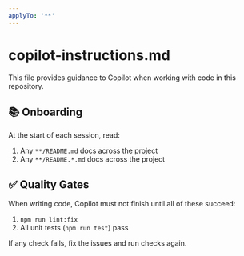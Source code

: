 ```yaml
---
applyTo: '**'
---
```


# copilot-instructions.md

This file provides guidance to Copilot when working with code in this repository.

## 📚 Onboarding

At the start of each session, read:

1. Any `**/README.md` docs across the project
2. Any `**/README.*.md` docs across the project

## ✅ Quality Gates

When writing code, Copilot must not finish until all of these succeed:

1. `npm run lint:fix`
2. All unit tests (`npm run test`) pass

If any check fails, fix the issues and run checks again.
